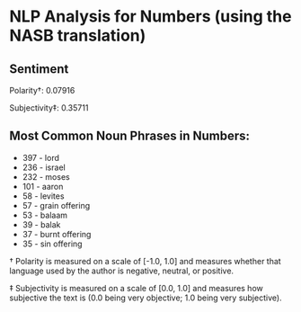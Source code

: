 # NLP Analysis for Numbers (using the NASB translation)

## Sentiment

Polarity†: 0.07916

Subjectivity‡: 0.35711

## Most Common Noun Phrases in Numbers:

 * 397	-  lord
 * 236	-  israel
 * 232	-  moses
 * 101	-  aaron
 * 58	-  levites
 * 57	-  grain offering
 * 53	-  balaam
 * 39	-  balak
 * 37	-  burnt offering
 * 35	-  sin offering


† Polarity is measured on a scale of [-1.0, 1.0] and measures whether that language used by the author is negative, neutral, or positive.

‡ Subjectivity is measured on a scale of [0.0, 1.0] and measures how subjective the text is (0.0 being very objective; 1.0 being very subjective).